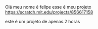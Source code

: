 Olá meu nome é felipe 
esse é meu projeto https://scratch.mit.edu/projects/856617158



este é um projeto de apenas 2 horas 
